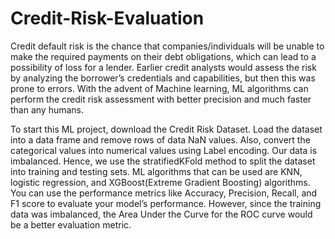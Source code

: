 # Credit-Risk-Evaluation

Credit default risk is the chance that companies/individuals will be unable to make the required payments on their debt obligations, which can lead to a possibility of loss for a lender. Earlier credit analysts would assess the risk by analyzing the borrower’s credentials and capabilities, but then this was prone to errors. With the advent of Machine learning, ML algorithms can perform the credit risk assessment with better precision and much faster than any humans.

To start this ML project, download the Credit Risk Dataset. Load the dataset into a data frame and remove rows of data NaN values. Also, convert the categorical values into numerical values using Label encoding. Our data is imbalanced. Hence, we use the stratifiedKFold method to split the dataset into training and testing sets. ML algorithms that can be used are KNN, logistic regression, and XGBoost(Extreme Gradient Boosting) algorithms. You can use the performance metrics like Accuracy, Precision, Recall, and F1 score to evaluate your model’s performance. However, since the training data was imbalanced, the Area Under the Curve for the ROC curve would be a better evaluation metric.
